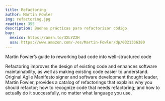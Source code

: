 ```yaml
---
title: Refactoring
author: Martin Fowler
img: refactoring.jpg
readtime: 355
description: Buenas prácticas para refactorizar código
buy:
  mexico: https://amzn.to/3XLYZ2H
  usa: https://www.amazon.com/-/es/Martin-Fowler/dp/0321336380
---
```


Martin Fowler’s guide to reworking bad code into well-structured code

Refactoring improves the design of existing code and enhances software maintainability, as well as making existing code easier to understand. Original Agile Manifesto signer and software development thought leader, Martin Fowler, provides a catalog of refactorings that explains why you should refactor; how to recognize code that needs refactoring; and how to actually do it successfully, no matter what language you use.